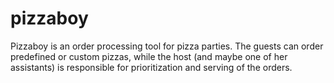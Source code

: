 # pizzaboy

Pizzaboy is an order processing tool for pizza parties.
The guests can order predefined or custom pizzas, while the host (and maybe one of her assistants) is responsible for prioritization and serving of the orders.
